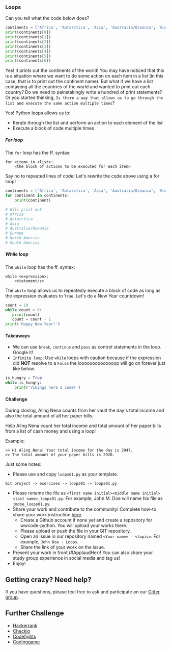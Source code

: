 ### Loops
Can you tell what the code below does?
```python
continents = ['Africa', 'Antarctica', 'Asia', 'Australia/Oceania', 'Europe', 'North America', 'South America']
print(continents[0])
print(continents[1])
print(continents[2])
print(continents[3])
print(continents[4])
print(continents[5])
print(continents[6])
```

Yes! It prints out the continents of the world! You may have noticed that this is a situation where we want to do some action on each item in a list (in this case, that is to print out the continent name). But what if we have a list containing all the countries of the world and wanted to print out each country? Do we need to painstakingly write a hundred of print statements? Or you started thinking, `Is there a way that allows us to go through the list and execute the same action multiple times`?

Yes! Python loops allows us to:
* Iterate through the list and perform an action to each element of the list
* Execute a block of code multiple times

##### For loop
The `for` loop has the ff. syntax:
```shell
for <item> in <list>:
    <the block of actions to be executed for each item>
```

Say no to repeated lines of code! Let's rewrite the code above using a for loop!
```python
continents = ['Africa', 'Antarctica', 'Asia', 'Australia/Oceania', 'Europe', 'North America', 'South America']
for continent in continents:
    print(continent)

# Will print out
# Africa
# Antarctica
# Asia
# Australia/Oceania
# Europe
# North America
# South America
```

##### While loop
The `while` loop has the ff. syntax:
```shell
while <expression>:
    <statement/s>
```

The `while` loop allows us to repeatedly execute a block of code as long as the expression evaluates to `True`. Let's do a New Year countdown!
```python
count = 10
while count > 0:
   print(count)
   count = count - 1
print('Happy New Year!')
```

#### Takeaways
* We can use `break`, `continue` and `pass` as control statements in the loop. Google it!
* `Infinite loop`: Use `while` loops with caution because if the expression did **NOT** resolve to a `False` the loooooooooooooop will go on forever just like below.

```python
is_hungry = True
while is_hungry:
    print('Vikings here I come!')

```
#### Challenge
During closing, Aling Nena counts from her vault the day's total income and
also the total amount of all her paper bills.

Help Aling Nena count her total income and total amount of her paper bills
from a list of cash money and using a loop!

Example:

```shell
>> Hi Aling Nena! Your total income for the day is 2947.
>> The total amount of your paper bills is 2920.
```

Just some notes:
* Please use and copy `loops01.py` as your template.

```shell
Git project -> exercises -> loops01 -> loops01.py
```

* Please rename the file as `<first name initial><middle name initial><last name>_loops01.py`. For example, John M. Doe will name his file as `jmdoe_loops01.py`.
* Share your work and contribute to the community! Complete how-to share your work instruction [here](https://github.com/wwcodemanila/WWCodeManila-Python/blob/master/exercise_upload_step.md).
  * Create a Github account if none yet and create a repository for wwcode-python. You will upload your works there.
  * Please upload or push the file in your GIT repository.
  * Open an issue in our repository named `<Your name> - <topic>`. For example, `John Doe - Loops`.
  * Share the link of your work on the issue.
* Present your work in front (#ApplaudHer)! You can also share your study group experience in social media and tag us!
* Enjoy!


## Getting crazy? Need help?
If you have questions, please feel free to ask and participate on our [Gitter group](https://gitter.im/WWCodeManila/Python).


## Further Challenge
* [Hackerrank](https://www.hackerrank.com/)
* [Checkio](https://checkio.org/)
* [Codefights](https://codefights.com/)
* [Codinggame](https://www.codingame.com/)